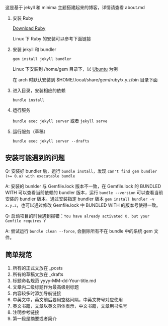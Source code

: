 这是基于 jekyll 和 minima 主题搭建起来的博客，详情请查看 about.md

1. 安装 Ruby

    [Download Ruby](https://www.ruby-lang.org/en/downloads/)

    Linux 下 Ruby 的安装可以参考下面链接

2. 安装 jekyll 和 bundler

    `gem install jekyll bundler`

    Linux 下安装到 /home/gem 目录下，以 [Ubuntu](https://jekyllrb.com/docs/installation/ubuntu/) 为例

    在 arch 时默认安装到 $HOME/.local/share/gem/ruby/x.y.z/bin 目录下面

3. 进入目录，安装相应的依赖

    `bundle install`

4. 运行服务

    `bundle exec jekyll server` 或者 `jekyll serve`

5. 运行服务（草稿）

    `bundle exec jekyll server --drafts`

## 安装可能遇到的问题

Q: 安装好 bundler 后，运行 `bundle install`，发现 `can't find gem bundler (>= 0.a) with executable bundle`

A: 安装的 bunlder 与 Gemfile.lock 版本不一致，在 Gemfile.lock 的 BUNDLED WITH 可以查看当前依赖的 bundler 版本，运行 `bundle --version` 可以查看当前安装的 bundler 版本。通过安装指定 bundler 版本 `gem install bundler -v x.y.z`，也可以通过修改 Gemfile.lock 中 BUNDLED WITH 的版本号使得一致。

Q: 启动项目的时候遇到报错：`You have already activated X, but your Gemfile requires Y`

A: 尝试运行 `bundle clean --force`, 会删除所有不在 bundle 中的系统 gem 文件。

## 简单规范

1. 所有的正式文放在 _posts
2. 所有的草稿文放在 _drafts
3. 标题命名规范 yyyy-MM-dd-Your-title.md
4. 文章内二级标题作为最高级别标题
5. 内容较多时添加导航链接
6. 中英文中，英文前后要用空格间隔，中英文符号对应使用
7. 英文书籍，文章以英文斜体表示，中文书籍，文章用书名号
8. 注明参考链接
9. 第一段是摘要或者简介


